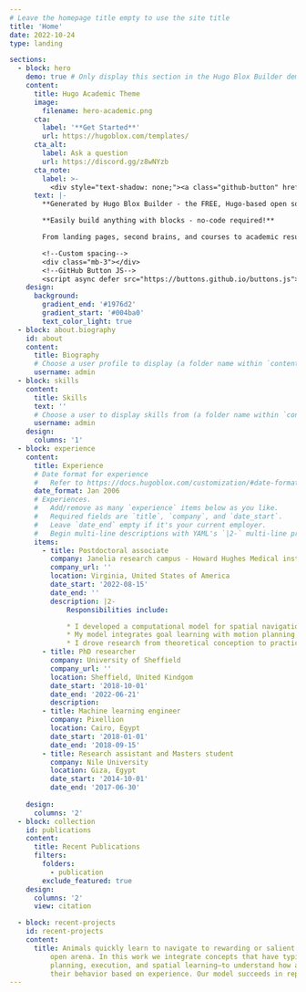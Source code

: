 ```yaml
---
# Leave the homepage title empty to use the site title
title: 'Home'
date: 2022-10-24
type: landing

sections:
  - block: hero
    demo: true # Only display this section in the Hugo Blox Builder demo site
    content:
      title: Hugo Academic Theme
      image:
        filename: hero-academic.png
      cta:
        label: '**Get Started**'
        url: https://hugoblox.com/templates/
      cta_alt:
        label: Ask a question
        url: https://discord.gg/z8wNYzb
      cta_note:
        label: >-
          <div style="text-shadow: none;"><a class="github-button" href="https://github.com/HugoBlox/hugo-blox-builder" data-icon="octicon-star" data-size="large" data-show-count="true" aria-label="Star">Star Hugo Blox Builder</a></div><div style="text-shadow: none;"><a class="github-button" href="https://github.com/HugoBlox/theme-academic-cv" data-icon="octicon-star" data-size="large" data-show-count="true" aria-label="Star">Star the Academic template</a></div>
      text: |-
        **Generated by Hugo Blox Builder - the FREE, Hugo-based open source website builder trusted by 500,000+ sites.**

        **Easily build anything with blocks - no-code required!**

        From landing pages, second brains, and courses to academic resumés, conferences, and tech blogs.

        <!--Custom spacing-->
        <div class="mb-3"></div>
        <!--GitHub Button JS-->
        <script async defer src="https://buttons.github.io/buttons.js"></script>
    design:
      background:
        gradient_end: '#1976d2'
        gradient_start: '#004ba0'
        text_color_light: true
  - block: about.biography
    id: about
    content:
      title: Biography
      # Choose a user profile to display (a folder name within `content/authors/`)
      username: admin
  - block: skills
    content:
      title: Skills
      text: ''
      # Choose a user to display skills from (a folder name within `content/authors/`)
      username: admin
    design:
      columns: '1'
  - block: experience
    content:
      title: Experience
      # Date format for experience
      #   Refer to https://docs.hugoblox.com/customization/#date-format
      date_format: Jan 2006
      # Experiences.
      #   Add/remove as many `experience` items below as you like.
      #   Required fields are `title`, `company`, and `date_start`.
      #   Leave `date_end` empty if it's your current employer.
      #   Begin multi-line descriptions with YAML's `|2-` multi-line prefix.
      items:
        - title: Postdoctoral associate
          company: Janelia research campus - Howard Hughes Medical institute 
          company_url: ''
          location: Virginia, United States of America
          date_start: '2022-08-15'
          date_end: ''
          description: |2-
              Responsibilities include:

              * I developed a computational model for spatial navigation that mimics real animal behavior and their fast learning dynamics.
              * My model integrates goal learning with motion planning and execution using a Bayesian inference framework, outperforming existing Reinforcement Learning (RL) algorithms that solve the same problem.
              * I drove research from theoretical conception to practical implementation resulting in a software package to simulate agents' learning to intercept hidden rewards given any environment setup. 
        - title: PhD researcher 
          company: University of Sheffield
          company_url: ''
          location: Sheffield, United Kindgom
          date_start: '2018-10-01'
          date_end: '2022-06-21'
          description: 
        - title: Machine learning engineer
          company: Pixellion
          location: Cairo, Egypt
          date_start: '2018-01-01'
          date_end: '2018-09-15'
        - title: Research assistant and Masters student
          company: Nile University
          location: Giza, Egypt
          date_start: '2014-10-01'
          date_end: '2017-06-30'
              
    design:
      columns: '2'
  - block: collection
    id: publications
    content:
      title: Recent Publications
      filters:
        folders:
          - publication
        exclude_featured: true
    design:
      columns: '2'
      view: citation

  - block: recent-projects
    id: recent-projects
    content:
      title: Animals quickly learn to navigate to rewarding or salient landmarks in their environments. However, existing models often require thousands of trials             to learn contingencies that animals learn within tens of trials, and they do so via unstructured sequences of actions that do not mimic real behavior.             In this work, we study rapid learning in a hidden-target foraging task for mice in which animals learn to intercept an uncued target location within an
          open arena. In this work we integrate concepts that have typically been treated separately—such as motor
          planning, execution, and spatial learning—to understand how animals efficiently explore space and quickly modify
          their behavior based on experience. Our model succeeds in replicating animals fast learning dynamics (learning to intercept hidden targets in tens of              trials) and mimics their naturalistic trajectories.      
---
```

